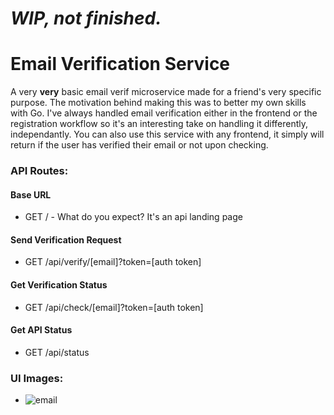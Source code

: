 # _WIP, not finished._

# Email Verification Service

A very **very** basic email verif microservice made for a friend's very specific purpose. The motivation behind making this was to better my own skills with Go. I've always handled email verification either in the frontend or the registration workflow so it's an interesting take on handling it differently, independantly. You can also use this service with any frontend, it simply will return if the user has verified their email or not upon checking.

### API Routes:

#### Base URL

- GET / - What do you expect? It's an api landing page

#### Send Verification Request

- GET /api/verify/[email]?token=[auth token]

#### Get Verification Status

- GET /api/check/[email]?token=[auth token]

#### Get API Status

- GET /api/status

### UI Images:

- ![email](https://i.imgur.com/KwGKnad.png)
